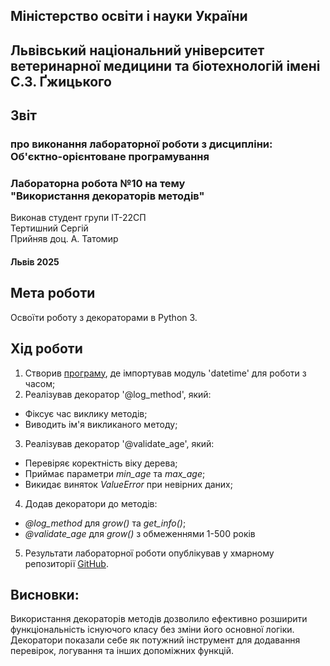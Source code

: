 ## Міністерство освіти і науки України  
## Львівський національний університет ветеринарної медицини та біотехнологій імені С.З. Ґжицького
## Звіт 
### про виконання лабораторної роботи з дисципліни: <br> Об'єктно-орієнтоване програмування 
### Лабораторна робота №10 на тему <br> "Використання декораторів методів"
Виконав студент групи ІТ-22СП <br> Тертишний Сергій
<br> Прийняв доц. А. Татомир

#### Львів 2025

## Мета роботи 
Освоїти роботу з декораторами в Python 3.
## Хід роботи
1. Створив [програму](decorators.py), де імпортував модуль 'datetime' для роботи з часом;
2. Реалізував декоратор '@log_method', який:
- Фіксує час виклику методів;
- Виводить ім'я викликаного методу;
3. Реалізував декоратор '@validate_age', який:
- Перевіряє коректність віку дерева;
- Приймає параметри *min_age* та *max_age*;
- Викидає виняток *ValueError* при невірних даних;
4. Додав декоратори до методів:
- *@log_method* для *grow()* та *get_info()*;
- *@validate_age* для *grow()* з обмеженнями 1-500 років
5. Результати лабораторної роботи опублікував у хмарному репозиторії [GitHub](https://github.com/xsp1ke83/oop-it-2025/tree/master/TertishniySergii).

## Висновки: 
Використання декораторів методів дозволило ефективно розширити функціональність існуючого класу без зміни його основної логіки. Декоратори показали себе як потужний інструмент для додавання перевірок, логування та інших допоміжних функцій.
